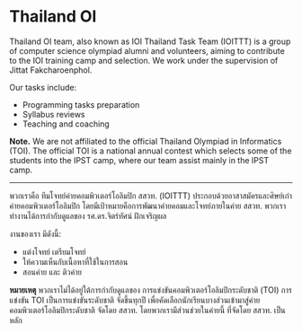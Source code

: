 # Thailand OI

Thailand OI team, also known as IOI Thailand Task Team (IOITTT) is a group of computer science olympiad alumni and volunteers, aiming to contribute to the IOI training camp and selection. We work under the supervision of Jittat Fakcharoenphol.

Our tasks include:

- Programming tasks preparation
- Syllabus reviews
- Teaching and coaching

**Note.** We are not affiliated to the official Thailand Olympiad in Informatics (TOI). The official TOI is a national annual contest which selects some of the students into the IPST camp, where our team assist mainly in the IPST camp.

---

พวกเราคือ ทีมโจทย์ค่ายคอมพิวเตอร์โอลิมปิก สสวท. (IOITTT) ประกอบด้วยอาสาสมัครและศิษย์เก่า ค่ายคอมพิวเตอร์โอลิมปิก โดยมีเป้าหมายคือการพัฒนาค่ายคอมและโจทย์ภายในค่าย สสวท. พวกเราทำงานได้การกำกับดูแลของ รศ.ดร.จิตร์ทัศน์ ฝักเจริญผล

งานของเรา มีดังนี้:

- แต่งโจทย์ เตรียมโจทย์
- ให้ความเห็นกับเนื้อหาที่ใช้ในการสอน
- สอนค่าย และ ติวค่าย

**หมายเหตุ** พวกเราไม่ได้อยู่ใต้การกำกับดูแลของ การแข่งขันคอมพิวเตอร์โอลิมปิกระดับชาติ (TOI) การแข่งขัน TOI เป็นการแข่งขันระดับชาติ จัดขึ้นทุกปี เพื่อคัดเลือกนักเรียนบางส่วนเข้ามาสู่ค่ายคอมพิวเตอร์โอลิมปิกระดับชาติ จัดโดย สสวท. โดยพวกเรามีส่วนช่วยในค่ายนี้ ที่จัดโดย สสวท. เป็นหลัก
